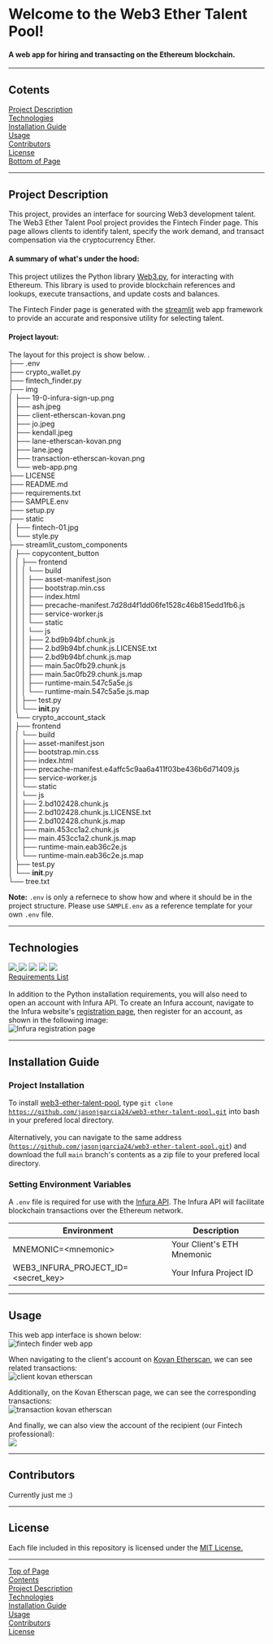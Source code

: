 # <a id="Top-of-Page"> Welcome to the Web3 Ether Talent Pool!</a>
#### A web app for hiring and transacting on the Ethereum blockchain.

***
## <a id="Contents">Cotents</a>
[Project Description](#Project-Description)<br>
[Technologies](#Technologies)<br>
[Installation Guide](#Installation-Guide)<br>
[Usage](#Usage)<br>
[Contributors](#Contributors)<br>
[License](#License)<br>
[Bottom of Page](#Bottom-of-Page)<br>

***
## <a id="Project-Description">Project Description</a>
This project, provides an interface for sourcing Web3 development talent. The Web3 Ether Talent Pool project provides the Fintech Finder page. This page allows clients to identify talent, specify the work demand, and transact compensation via the cryptocurrency Ether.

#### A summary of what's under the hood:    
This project utilizes the Python library <a href="https://web3py.readthedocs.io/en/stable/" target="_blank">Web3.py</a>, for interacting with Ethereum. This library is used to provide blockchain references and lookups, execute transactions, and update costs and balances.

The Fintech Finder page is generated with the <a href="https://streamlit.io/" target="_blank">streamlit</a> web app framework to provide an accurate and responsive utility for selecting talent.

#### Project layout:
The layout for this project is show below.
.<br>
├── .env<br>
├── crypto_wallet.py<br>
├── fintech_finder.py<br>
├── img<br>
│   ├── 19-0-infura-sign-up.png<br>
│   ├── ash.jpeg<br>
│   ├── client-etherscan-kovan.png<br>
│   ├── jo.jpeg<br>
│   ├── kendall.jpeg<br>
│   ├── lane-etherscan-kovan.png<br>
│   ├── lane.jpeg<br>
│   ├── transaction-etherscan-kovan.png<br>
│   └── web-app.png<br>
├── LICENSE<br>
├── README.md<br>
├── requirements.txt<br>
├── SAMPLE.env<br>
├── setup.py<br>
├── static<br>
│   ├── fintech-01.jpg<br>
│   └── style.py<br>
├── streamlit_custom_components<br>
│   ├── copycontent_button<br>
│   │   ├── frontend<br>
│   │   │   └── build<br>
│   │   │       ├── asset-manifest.json<br>
│   │   │       ├── bootstrap.min.css<br>
│   │   │       ├── index.html<br>
│   │   │       ├── precache-manifest.7d28d4f1dd06fe1528c46b815edd1fb6.js<br>
│   │   │       ├── service-worker.js<br>
│   │   │       └── static<br>
│   │   │           └── js<br>
│   │   │               ├── 2.bd9b94bf.chunk.js<br>
│   │   │               ├── 2.bd9b94bf.chunk.js.LICENSE.txt<br>
│   │   │               ├── 2.bd9b94bf.chunk.js.map<br>
│   │   │               ├── main.5ac0fb29.chunk.js<br>
│   │   │               ├── main.5ac0fb29.chunk.js.map<br>
│   │   │               ├── runtime-main.547c5a5e.js<br>
│   │   │               └── runtime-main.547c5a5e.js.map<br>
│   │   ├── test.py<br>
│   │   └── __init__.py<br>
│   └── crypto_account_stack<br>
│       ├── frontend<br>
│       │   └── build<br>
│       │       ├── asset-manifest.json<br>
│       │       ├── bootstrap.min.css<br>
│       │       ├── index.html<br>
│       │       ├── precache-manifest.e4affc5c9aa6a411f03be436b6d71409.js<br>
│       │       ├── service-worker.js<br>
│       │       └── static<br>
│       │           └── js<br>
│       │               ├── 2.bd102428.chunk.js<br>
│       │               ├── 2.bd102428.chunk.js.LICENSE.txt<br>
│       │               ├── 2.bd102428.chunk.js.map<br>
│       │               ├── main.453cc1a2.chunk.js<br>
│       │               ├── main.453cc1a2.chunk.js.map<br>
│       │               ├── runtime-main.eab36c2e.js<br>
│       │               └── runtime-main.eab36c2e.js.map<br>
│       ├── test.py<br>
│       └── __init__.py<br>
└── tree.txt<br>

**Note:** <code>.env</code> is only a refernece to show how and where it should be in the project structure. Please use <code>SAMPLE.env</code> as a reference template for your own <code>.env</code> file.

***
## <a id="Technologies">Technologies</a>
<a href="https://docs.python.org/release/3.8.0/" title="https://docs.python.org/release/3.8.0/"><img src="https://img.shields.io/badge/python-3.7.4%2B-red">
<a href="https://github.com/theskumar/python-dotenv" title="https://github.com/theskumar/python-dotenv"><img src="https://img.shields.io/badge/streamlit-1.1.0-green"></a>
<a href="https://github.com/ethereum/eth-tester" title="https://github.com/ethereum/eth-tester"><img src="https://img.shields.io/badge/eth--tester-0.5.0b3-red"></a>
<a href="https://github.com/trezor/python-mnemonic" title="https://github.com/trezor/python-mnemonic"><img src="https://img.shields.io/badge/mnemonic-0.19-green"></a>
<a href="https://github.com/kigawas/python-bip44" title="https://github.com/kigawas/python-bip44"><img src="https://img.shields.io/badge/bip44-0.1.0-blue"></a>
<br>
<a href="requirements.txt" title="requirements.txt">Requirements List</a><br><br>
In addition to the Python installation requirements, you will also need to open an account with Infura API. To create an Infura account, navigate to the Infura website's <a href="https://infura.io/register" target="_blank">registration page</a>, then register for an account, as shown in the following image:<br>
<img src="img/19-0-infura-sign-up.png" alt="Infura registration page">

***
## <a id="Installation-Guide">Installation Guide</a>
### Project Installation
To install <a href="https://github.com/jasonjgarcia24/web3-ether-talent-pool" title="https://github.com/jasonjgarcia24/web3-ether-talent-pool">web3-ether-talent-pool</a>, type <code>git clone https://github.com/jasonjgarcia24/web3-ether-talent-pool.git</code> into bash in your prefered local directory.<br><br>
Alternatively, you can navigate to the same address (<code>https://github.com/jasonjgarcia24/web3-ether-talent-pool.git</code>) and download the full <code>main</code> branch's contents as a zip file to your prefered local directory.<br>

### Setting Environment Variables
A <code>.env</code> file is required for use with the <a href="https://alpaca.markets/" target="_blank">Infura API</a>. The Infura API will facilitate blockchain transactions over the Ethereum network.

| Environment                               | Description                |
| ----------------------------------------- | -------------------------- |
| MNEMONIC=&lt;mnemonic&gt;                 | Your Client's ETH Mnemonic |
| WEB3_INFURA_PROJECT_ID=&lt;secret_key&gt; | Your Infura Project ID     |

***
## <a id="Usage">Usage</a>
This web app interface is shown below:<br>
<img src="img/web-app.png" alt="fintech finder web app"><br>

When navigating to the client's account on <a href="https://kovan.etherscan.io/" target="_blank">Kovan Etherscan</a>, we can see related transactions:<br>
<img src="img/client-etherscan-kovan.png" alt="client kovan etherscan"><br>
    
Additionally, on the Kovan Etherscan page, we can see the corresponding transactions:<br>
<img src="img/transaction-etherscan-kovan.png" alt="transaction kovan etherscan"><br>
    
And finally, we can also view the account of the recipient (our Fintech professional):<br>
<img src="img/lane-etherscan-kovan.png">
***
## <a id="Contributors">Contributors</a>
Currently just me :)<br>

***
## <a id="License">License</a>
Each file included in this repository is licensed under the <a href="https://github.com/jasonjgarcia24/web3-ether-talent-pool/blob/e0f0508e2d1a41c32d608373a7d796601ee42daa/LICENSE" title="github.com/jasonjgarcia24/financial-planning-tools/blob/main/LICENSE">MIT License.</a>

***
[Top of Page](#Top-of-Page)<br>
[Contents](#Contents)<br>
[Project Description](#Project-Description)<br>
[Technologies](#Technologies)<br>
[Installation Guide](#Installation-Guide)<br>
[Usage](#Usage)<br>
[Contributors](#Contributors)<br>
[License](#License)<br>
<a id="Bottom-of-Page"></a>
